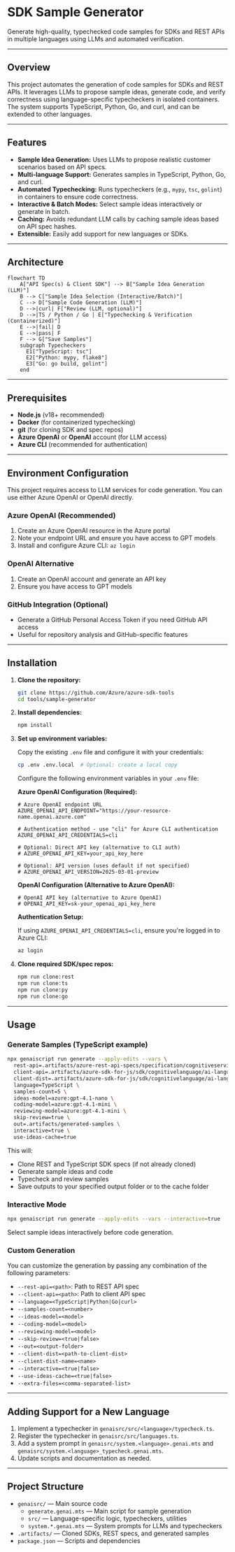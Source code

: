 # SDK Sample Generator

Generate high-quality, typechecked code samples for SDKs and REST APIs in multiple languages using LLMs and automated verification.

---

## Overview

This project automates the generation of code samples for SDKs and REST APIs. It leverages LLMs to propose sample ideas, generate code, and verify correctness using language-specific typecheckers in isolated containers. The system supports TypeScript, Python, Go, and curl, and can be extended to other languages.

---

## Features

- **Sample Idea Generation:** Uses LLMs to propose realistic customer scenarios based on API specs.
- **Multi-language Support:** Generates samples in TypeScript, Python, Go, and curl.
- **Automated Typechecking:** Runs typecheckers (e.g., `mypy`, `tsc`, `golint`) in containers to ensure code correctness.
- **Interactive & Batch Modes:** Select sample ideas interactively or generate in batch.
- **Caching:** Avoids redundant LLM calls by caching sample ideas based on API spec hashes.
- **Extensible:** Easily add support for new languages or SDKs.

---

## Architecture

```mermaid
flowchart TD
    A["API Spec(s) & Client SDK"] --> B["Sample Idea Generation (LLM)"]
    B --> C["Sample Idea Selection (Interactive/Batch)"]
    C --> D["Sample Code Generation (LLM)"]
    D -->|curl| F["Review (LLM, optional)"]
    D -->|TS / Python / Go | E["Typechecking & Verification (Containerized)"]
    E -->|fail| D
    E -->|pass| F
    F --> G["Save Samples"]
    subgraph Typecheckers
      E1["TypeScript: tsc"]
      E2["Python: mypy, flake8"]
      E3["Go: go build, golint"]
    end
```

---

## Prerequisites

- **Node.js** (v18+ recommended)
- **Docker** (for containerized typechecking)
- **git** (for cloning SDK and spec repos)
- **Azure OpenAI** or **OpenAI** account (for LLM access)
- **Azure CLI** (recommended for authentication)

---

## Environment Configuration

This project requires access to LLM services for code generation. You can use either Azure OpenAI or OpenAI directly.

### Azure OpenAI (Recommended)
1. Create an Azure OpenAI resource in the Azure portal
2. Note your endpoint URL and ensure you have access to GPT models
3. Install and configure Azure CLI: `az login`

### OpenAI Alternative
1. Create an OpenAI account and generate an API key
2. Ensure you have access to GPT models

### GitHub Integration (Optional)
- Generate a GitHub Personal Access Token if you need GitHub API access
- Useful for repository analysis and GitHub-specific features

---

## Installation

1. **Clone the repository:**
   ```sh
   git clone https://github.com/Azure/azure-sdk-tools
   cd tools/sample-generator
   ```

2. **Install dependencies:**
   ```sh
   npm install
   ```

3. **Set up environment variables:**
   
   Copy the existing `.env` file and configure it with your credentials:
   ```sh
   cp .env .env.local  # Optional: create a local copy
   ```
   
   Configure the following environment variables in your `.env` file:

   **Azure OpenAI Configuration (Required):**
   ```env
   # Azure OpenAI endpoint URL
   AZURE_OPENAI_API_ENDPOINT="https://your-resource-name.openai.azure.com"
   
   # Authentication method - use "cli" for Azure CLI authentication
   AZURE_OPENAI_API_CREDENTIALS=cli
   
   # Optional: Direct API key (alternative to CLI auth)
   # AZURE_OPENAI_API_KEY=your_api_key_here
   
   # Optional: API version (uses default if not specified)
   # AZURE_OPENAI_API_VERSION=2025-03-01-preview
   ```

   **OpenAI Configuration (Alternative to Azure OpenAI):**
   ```env
   # OpenAI API key (alternative to Azure OpenAI)
   # OPENAI_API_KEY=sk-your_openai_api_key_here
   ```

   **Authentication Setup:**
   
   If using `AZURE_OPENAI_API_CREDENTIALS=cli`, ensure you're logged in to Azure CLI:
   ```sh
   az login
   ```

4. **Clone required SDK/spec repos:**
   ```sh
   npm run clone:rest
   npm run clone:ts
   npm run clone:py
   npm run clone:go
   ```

---

## Usage

### Generate Samples (TypeScript example)

```sh
npx genaiscript run generate --apply-edits --vars \
  rest-api=.artifacts/azure-rest-api-specs/specification/cognitiveservices/Language.AnalyzeText \
  client-api=.artifacts/azure-sdk-for-js/sdk/cognitivelanguage/ai-language-text/review \
  client-dist=.artifacts/azure-sdk-for-js/sdk/cognitivelanguage/ai-language-text/azure-ai-language-text-1.1.0.tgz \ client-dist-name=@azure/ai-language-text language=TypeScript \
  language=TypeScript \
  samples-count=5 \
  ideas-model=azure:gpt-4.1-nano \
  coding-model=azure:gpt-4.1-mini \
  reviewing-model=azure:gpt-4.1-mini \
  skip-review=true \
  out=.artifacts/generated-samples \
  interactive=true \
  use-ideas-cache=true
```

This will:
- Clone REST and TypeScript SDK specs (if not already cloned)
- Generate sample ideas and code
- Typecheck and review samples
- Save outputs to your specified output folder or to the cache folder

### Interactive Mode

```sh
npx genaiscript run generate --apply-edits --vars --interactive=true
```
Select sample ideas interactively before code generation.

### Custom Generation

You can customize the generation by passing any combination of the following parameters:

- `--rest-api=<path>`: Path to REST API spec
- `--client-api=<path>`: Path to client API spec
- `--language=<TypeScript|Python|Go|curl>`
- `--samples-count=<number>`
- `--ideas-model=<model>`
- `--coding-model=<model>`
- `--reviewing-model=<model>`
- `--skip-review=<true|false>`
- `--out=<output-folder>`
- `--client-dist=<path-to-client-dist>`
- `--client-dist-name=<name>`
- `--interactive=<true|false>`
- `--use-ideas-cache=<true|false>`
- `--extra-files=<comma-separated-list>`

---

## Adding Support for a New Language

1. Implement a typechecker in `genaisrc/src/<language>/typecheck.ts`.
2. Register the typechecker in `genaisrc/src/languages.ts`.
3. Add a system prompt in `genaisrc/system.<language>.genai.mts` and `genaisrc/system.<language>_typecheck.genai.mts`.
4. Update scripts and documentation as needed.

---

## Project Structure

- `genaisrc/` — Main source code
  - `generate.genai.mts` — Main script for sample generation
  - `src/` — Language-specific logic, typecheckers, utilities
  - `system.*.genai.mts` — System prompts for LLMs and typecheckers
- `.artifacts/` — Cloned SDKs, REST specs, and generated samples
- `package.json` — Scripts and dependencies